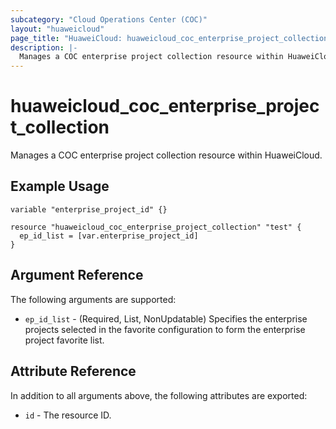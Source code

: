 ```yaml
---
subcategory: "Cloud Operations Center (COC)"
layout: "huaweicloud"
page_title: "HuaweiCloud: huaweicloud_coc_enterprise_project_collection"
description: |-
  Manages a COC enterprise project collection resource within HuaweiCloud.
---
```


# huaweicloud_coc_enterprise_project_collection

Manages a COC enterprise project collection resource within HuaweiCloud.

## Example Usage

```hcl
variable "enterprise_project_id" {}

resource "huaweicloud_coc_enterprise_project_collection" "test" {
  ep_id_list = [var.enterprise_project_id]
}
```

## Argument Reference

The following arguments are supported:

* `ep_id_list` - (Required, List, NonUpdatable) Specifies the enterprise projects selected in the favorite
  configuration to form the enterprise project favorite list.

## Attribute Reference

In addition to all arguments above, the following attributes are exported:

* `id` - The resource ID.

